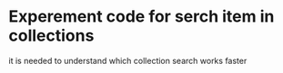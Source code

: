 # Experement code for serch item in collections 

it is needed to understand which collection search works faster
